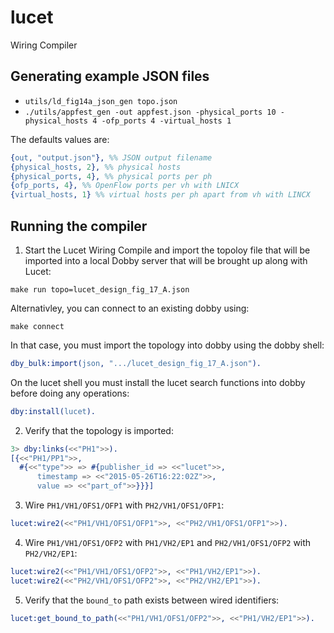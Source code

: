 # lucet #

Wiring Compiler

## Generating example JSON files ##

- `utils/ld_fig14a_json_gen topo.json`
- `./utils/appfest_gen -out appfest.json -physical_ports 10 -physical_hosts 4 -ofp_ports 4 -virtual_hosts 1`

The defaults values are:

```erlang
{out, "output.json"}, %% JSON output filename
{physical_hosts, 2}, %% physical hosts
{physical_ports, 4}, %% physical ports per ph
{ofp_ports, 4}, %% OpenFlow ports per vh with LNICX
{virtual_hosts, 1} %% virtual hosts per ph apart from vh with LINCX
```

## Running the compiler ##

1. Start the Lucet Wiring Compile and import the topoloy file that will
be imported into a local Dobby server that will be brought up along with Lucet:

`make run topo=lucet_design_fig_17_A.json`

Alternativley, you can connect to an existing dobby using:

`make connect`

In that case, you must import the topology into dobby using the dobby shell:

```erlang
dby_bulk:import(json, ".../lucet_design_fig_17_A.json").
```

On the lucet shell you must install the lucet search functions into dobby before doing any operations:

```erlang
dby:install(lucet).
```

2. Verify that the topology is imported:

```erlang
3> dby:links(<<"PH1">>).
[{<<"PH1/PP1">>,
  #{<<"type">> => #{publisher_id => <<"lucet">>,
      timestamp => <<"2015-05-26T16:22:02Z">>,
      value => <<"part_of">>}}}]
```

3. Wire `PH1/VH1/OFS1/OFP1` with `PH2/VH1/OFS1/OFP1`:

```erlang
lucet:wire2(<<"PH1/VH1/OFS1/OFP1">>, <<"PH2/VH1/OFS1/OFP1">>).
```

4. Wire `PH1/VH1/OFS1/OFP2` with `PH1/VH2/EP1` and `PH2/VH1/OFS1/OFP2` with `PH2/VH2/EP1`:

```erlang
lucet:wire2(<<"PH1/VH1/OFS1/OFP2">>, <<"PH1/VH2/EP1">>).
lucet:wire2(<<"PH2/VH1/OFS1/OFP2">>, <<"PH2/VH2/EP1">>).
```

5. Verify that the `bound_to` path exists between wired identifiers:

```erlang
lucet:get_bound_to_path(<<"PH1/VH1/OFS1/OFP2">>, <<"PH1/VH2/EP1">>).
```

